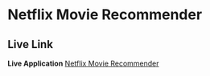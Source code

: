 # Netflix Movie Recommender

## Live Link

**Live Application** [Netflix Movie Recommender](https://netflixmovierecommender.streamlit.app/)
